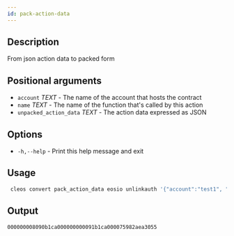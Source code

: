 ```yaml
---
id: pack-action-data
---
```



## Description
From json action data to packed form

## Positional arguments
- `account` _TEXT_ - The name of the account that hosts the contract
- `name` _TEXT_ - The name of the function that's called by this action
- `unpacked_action_data` _TEXT_ - The action data expressed as JSON

## Options

- `-h,--help` - Print this help message and exit

## Usage
```sh
 cleos convert pack_action_data eosio unlinkauth '{"account":"test1", "code":"test2", "type":"eosioeosio"}'
```

## Output


```console
000000008090b1ca000000000091b1ca000075982aea3055
```

